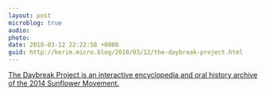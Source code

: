 ```yaml
---
layout: post
microblog: true
audio: 
photo: 
date: 2018-03-12 22:22:58 +0800
guid: http://kerim.micro.blog/2018/03/12/the-daybreak-project.html
---
```

[The Daybreak Project is an interactive encyclopedia and oral history archive of the 2014 Sunflower Movement.](https://daybreak.newbloommag.net/)
